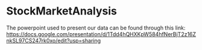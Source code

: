# StockMarketAnalysis

The powerpoint used to present our data can be found through this link: https://docs.google.com/presentation/d/1Tdd4hQHXKpW584hfNerBjT2z16ZnkSL97CS247rk0xo/edit?usp=sharing
